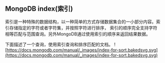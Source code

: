##  MongoDB index(索引)
索引是一种特殊的数据结构，以一种简单的方式存储数据集合的一小部分内容。索引存储指定的字符或者字符集，并按照字符进行排序，
索引的顺序完全支持字符相等匹配与范围查询。另外MongoDB通过使用索引的顺序来返回结果数据。

下面描述了一个查询，使用索引查询和排序匹配的文档。
![https://docs.mongodb.com/manual/_images/index-for-sort.bakedsvg.svg](https://docs.mongodb.com/manual/_images/index-for-sort.bakedsvg.svg)
